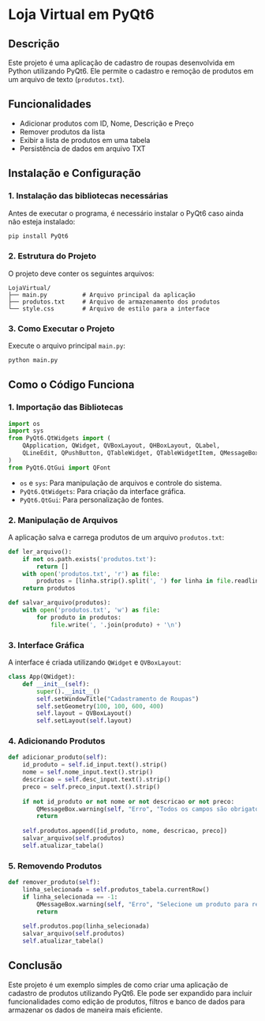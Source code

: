 # Loja Virtual em PyQt6

## Descrição
Este projeto é uma aplicação de cadastro de roupas desenvolvida em Python utilizando PyQt6. Ele permite o cadastro e remoção de produtos em um arquivo de texto (`produtos.txt`).

## Funcionalidades
- Adicionar produtos com ID, Nome, Descrição e Preço
- Remover produtos da lista
- Exibir a lista de produtos em uma tabela
- Persistência de dados em arquivo TXT

## Instalação e Configuração
### 1. Instalação das bibliotecas necessárias
Antes de executar o programa, é necessário instalar o PyQt6 caso ainda não esteja instalado:
```sh
pip install PyQt6
```

### 2. Estrutura do Projeto
O projeto deve conter os seguintes arquivos:
```
LojaVirtual/
├── main.py          # Arquivo principal da aplicação
├── produtos.txt     # Arquivo de armazenamento dos produtos
└── style.css        # Arquivo de estilo para a interface
```

### 3. Como Executar o Projeto
Execute o arquivo principal `main.py`:
```sh
python main.py
```

## Como o Código Funciona
### 1. Importação das Bibliotecas
```python
import os
import sys
from PyQt6.QtWidgets import (
    QApplication, QWidget, QVBoxLayout, QHBoxLayout, QLabel,
    QLineEdit, QPushButton, QTableWidget, QTableWidgetItem, QMessageBox
)
from PyQt6.QtGui import QFont
```
- `os` e `sys`: Para manipulação de arquivos e controle do sistema.
- `PyQt6.QtWidgets`: Para criação da interface gráfica.
- `PyQt6.QtGui`: Para personalização de fontes.

### 2. Manipulação de Arquivos
A aplicação salva e carrega produtos de um arquivo `produtos.txt`:
```python
def ler_arquivo():
    if not os.path.exists('produtos.txt'):
        return []
    with open('produtos.txt', 'r') as file:
        produtos = [linha.strip().split(', ') for linha in file.readlines()]
    return produtos

def salvar_arquivo(produtos):
    with open('produtos.txt', 'w') as file:
        for produto in produtos:
            file.write(', '.join(produto) + '\n')
```

### 3. Interface Gráfica
A interface é criada utilizando `QWidget` e `QVBoxLayout`:
```python
class App(QWidget):
    def __init__(self):
        super().__init__()
        self.setWindowTitle("Cadastramento de Roupas")
        self.setGeometry(100, 100, 600, 400)
        self.layout = QVBoxLayout()
        self.setLayout(self.layout)
```

### 4. Adicionando Produtos
```python
def adicionar_produto(self):
    id_produto = self.id_input.text().strip()
    nome = self.nome_input.text().strip()
    descricao = self.desc_input.text().strip()
    preco = self.preco_input.text().strip()
    
    if not id_produto or not nome or not descricao or not preco:
        QMessageBox.warning(self, "Erro", "Todos os campos são obrigatórios!")
        return
    
    self.produtos.append([id_produto, nome, descricao, preco])
    salvar_arquivo(self.produtos)
    self.atualizar_tabela()
```

### 5. Removendo Produtos
```python
def remover_produto(self):
    linha_selecionada = self.produtos_tabela.currentRow()
    if linha_selecionada == -1:
        QMessageBox.warning(self, "Erro", "Selecione um produto para remover.")
        return
    
    self.produtos.pop(linha_selecionada)
    salvar_arquivo(self.produtos)
    self.atualizar_tabela()
```

## Conclusão
Este projeto é um exemplo simples de como criar uma aplicação de cadastro de produtos utilizando PyQt6. Ele pode ser expandido para incluir funcionalidades como edição de produtos, filtros e banco de dados para armazenar os dados de maneira mais eficiente.

